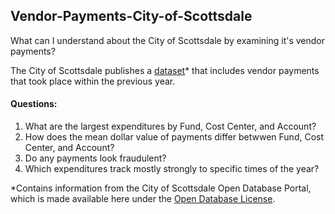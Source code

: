 ## Vendor-Payments-City-of-Scottsdale
What can I understand about the City of Scottsdale by examining it's vendor payments?

The City of Scottsdale publishes a [dataset](http://data.scottsdaleaz.gov/dataset/vendor-payments)* that includes vendor payments that took place within the previous year.

#### Questions:
1.  What are the largest expenditures by Fund, Cost Center, and Account?
2.  How does the mean dollar value of payments differ betwwen Fund, Cost Center, and Account?
3.  Do any payments look fraudulent?
4.  Which expenditures track mostly strongly to specific times of the year?

*Contains information from the City of Scottsdale Open Database Portal, which is made available here under the [Open Database License](http://www.scottsdaleaz.gov/AssetFactory.aspx?did=69351).
